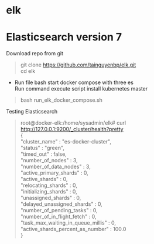 # elk
# Elasticsearch version 7
Download repo from git

> git clone https://github.com/tainguyenbp/elk.git<br>
> cd elk<br>
* Run file bash start docker compose with three es<br>
Run command execute script install kubernetes master
> bash run_elk_docker_compose.sh<br>

Testing Elasticsearch
> root@docker-elk:/home/sysadmin/elk# curl http://127.0.0.1:9200/_cluster/health?pretty<br>
> {<br>
>   "cluster_name" : "es-docker-cluster",<br>
>   "status" : "green",<br>
>   "timed_out" : false,<br>
>   "number_of_nodes" : 3,<br>
>   "number_of_data_nodes" : 3,<br>
>   "active_primary_shards" : 0,<br>
>   "active_shards" : 0,<br>
>   "relocating_shards" : 0,<br>
>   "initializing_shards" : 0,<br>
>   "unassigned_shards" : 0,<br>
>   "delayed_unassigned_shards" : 0,<br>
>   "number_of_pending_tasks" : 0,<br>
>   "number_of_in_flight_fetch" : 0,<br>
>   "task_max_waiting_in_queue_millis" : 0,<br>
>   "active_shards_percent_as_number" : 100.0<br>
> }<br>
